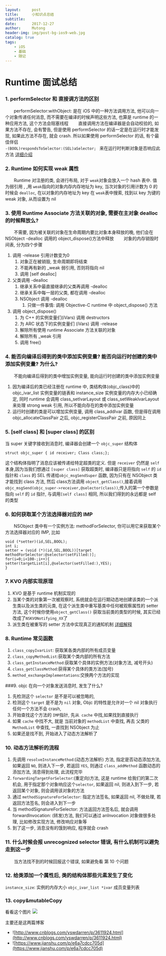 ```yaml
---
layout:     post
title:      小知识点总结
subtitle:   
date:       2017-12-27
author:     Mutong
header-img: img/post-bg-ios9-web.jpg
catalog: true
tags:
    - iOS
    - 基础
    - 随记
---
```


# Runtime 面试总结
### 	1. performSelector  和 直接调方法的区别
&emsp;&emsp;performSelector:withObject: 是在 iOS 中的一种方法调用方法, 他可以向一个对象传递任何消息, 而不需要在编译的时候声明这些方法, 也算是 runtime 的一种应用方法, 这个方法会阻塞线程
&emsp;&emsp;直接调用方法在编译器是会自动校验的, 如果方法不存在, 会有警告, 但是使用 performSelector 的话一定是在运行时才能发现, 如果此方法不存在, 就会 crash. 所以如果使用 performSelector 的话, 有个最佳伴侣  
`-(BOOL)respondsToSelector:(SEL)aSelector; ` 
来在运行时判断对象是否响应此方法
[详细介绍](https://www.jianshu.com/p/672c0d4f435a)

### 2. Runtime 如何实现 weak 属性
&emsp;&emsp;Runtime 对注册的类, 会进行布局, 对于 `weak`对象会放入一个 hash 表中. 值为弱引用 , ,用 `weak`指向的对象内存内存地址为 key, 当次对象的引用计数为 0 的时候会 `dealloc`, 在以对象的内存地址为 key 在 `weak`表中搜索, 找到以 key 为键的 weak 对象, 从而设置为 nil

### 3. 使用 Runtime Associate 方法关联的对象, 需要在主对象 dealloc 的时候释放么?
&emsp;&emsp;不需要, 因为被关联的对象在生命周期内要比对象本身释放的晚, 他们会在 NSObject -dealloc 调用的 object_dispose()方法中释放
&emsp;&emsp;对象的内存销毁时间表, 分为四个步骤
1. 调用 -release 引用计数变为0
	1. 对象正在被销毁, 生命周期即将结束
	2. 不能再有新的 _weak 弱引用, 否则将指向 nil
	3. 调用 [self dealloc]
2. 父类调用 -dealloc
	1. 继承关系中最直接继承的父类再调用 -dealloc
	2. 继承关系中每一层的父类, 都在调用 -dealloc
	3. NSObject 调用 -dealloc
		1. 只做一件事情: 调用 Objective-C runtime 中 object_dispose() 方法
4. 调用  object_dispose()
	1. 为 C++ 的实例变量们(iVars) 调用 destructors
	2. 为 ARC 状态下的实例变量们 (iVars) 调用 -release
	3. 解除所有使用 runtime Associate 方法关联的对象
	4. 解除所有 _weak 引用
	5. 调用 free()  

### 4. 能否向编译后得到的类中添加实例变量? 能否向运行时创建的类中添加实例变量? 为什么?		
&emsp;&emsp;不能向编译后得到的类中增加实例变量, 能向运行时创建的类中添加实例变量

1. 因为编译后的类已经注册在 runtime 中, 类结构体(objc_class)中的 objc_ivar_list 实例变量的链表和 instance_size 实例变量的内存大小已经确定, 同时 runtime 会调用 class_setIvarLayout 或 class_setWeakIvarLayout 来处理 strong weak 引用, 所以不能向存在的类中添加实例变量
2. 运行时创建的类是可以增加实例变量, 调用 class_addIvar 函数, 但是得在调用 objc_allocateClassPair 之后, objc_registerClassPair 之前, 原因同上

### 5. [self class] 和 [super class] 的区别
当 super 关键字接收到消息时, 编译器会创建一个 `objc_super` 结构体

```objc
struct objc_super { id receiver; Class class;};
```

这个结构体指明了消息应该被传递给特定超类的定义. 但是 `receiver` 仍然是 `self` 本身,因为当我们想通过 `[super class]` 获取超类时, 编译器只是将指向 `self` 的 `id` 指针和 `class` 的 SEL 传递给`objc_msgSendSuper` 函数, 因为只有在 NSObject 类才能找到 class 方法, 然后 class方法调用 `object_getClass()`,接着调用 `objc_msgSend(objc_super->receiver,@selector(class))`,传入的第一个参数是指向 `self` 的 `id` 指针, 与调用`[self class]` 相同, 所以我们得到的永远都是 self 的类型

### 6. 如何获取某个方法选择器对应的 IMP
&emsp;&emsp;NSObject 类中有一个实例方法: methodForSelector, 你可以用它来获取某个方法选择器对应的 IMP, 比如
```objc
void (*setter)(id,SEL,BOOL);
int i;
setter = (void (*)(id,SEL,BOOL))[target methodForSelector:@selector(setFilled:)];
for(i=0;i<100-;i++){
setter(targetList[i],@selector(setFilled:),YES);
}
```

### 7. KVO 内部实现原理
1. KVO 是基于 runtime 机制实现的
2. 当某个类的对象第一次被观察时, 系统就会在运行期动态地创建该类的一个派生类以及派生类的元类, 在这个派生类中重写基类中任何被观察属性的 setter 方法, 这个时候你使用`object_getClass()` 获取当前类的类型的时候, 其实已经改成了`NSKVONotifying_XX`了 
3. 派生类在被重写的 setter 方法中实现真正的通知机制
[详细解释](https://www.jianshu.com/p/e59bb8f59302)

### 8. Runtime 常见函数
1. `class_copyIvarList`: 获取某各类内部的所有成员变量
2. `class_copyMethodList`:获取某个类内部的所有方法
3. `class_getInstanceMethod`:获取某个具体的实例方法(对象方法, 减号开头)
4. `class_getClassMethod`:获得某个具体的类方法(加号)
5. `method_exchangeImplementations`:交换两个方法的实现

###9.  objc 在向一个对象发送消息时, 发生了什么?
1. 先检测这个 `selector` 是不是可以被忽略的, 
2. 检测这个 `target` 是不是为 `nil` 对象,  Objc 的特性是允许对一个 nil 对象执行任何一个方法不会 crash,
3. 开始查找这个方法的 `IMP`指针, 先从` cache` 中找,如果找到直接执行
4. 如果 `cache` 中找不大, 就是 当前对象的 `methodList` 中查找, 再去 父类的 `MethodList` 中查找, 一直找到 NSObject 为止
5. 如果还是找不到, 开始进入了动态方法解析了

### 10. 动态方法解析的流程
1. 先调用 `resolveInstanceMethod`:(动态方法解析) 方法, 指定是否动态添加方法, 如果返回 `NO`, 则进入下一步, 若返回 `YES`, 则通过 `class_addMethod` 函数动态的添加方法, 消息得到处理, 此流程完毕
2. `forwardingTargetForSelector`:(重定向)方法, 这是 runtime 给我们的第二次机会, 用于指定那个对象响应这个` selector `, 如果返回 nil, 则进入到下一步, 若返回某个对象, 则会调用该对象的方法
3. 通过 `methodSignatureForSelector`: 指定方法签名, 如果返回 nil, 不做处理,  若返回方法签名, 则会进入到下一步
4. 当 methodSignatureForSelector: 方法返回方法签名后, 就会调用 forwardInvocation: (转发)方法, 我们可以通过 anInvocation 对象做很多处理, 比如修改实现方法, 修改响应对象等
6. 到了这一步, 消息没有的饿到响应, 程序就会 crash

### 11. 什么时候会报 unrecognized selector 错误, 有什么机制可以避免走到这一步
&emsp;&emsp;当方法找不到的时候回报这个错误, 如果避免看 第 10 个问题

### 12. 给类添加一个属性后, 类的结构体那些元素发生了变化
`instance_size`: 实例的内存大小
`objc_ivar_list *ivar` 成员变量列表

### 13. copy&mutableCopy



看看这个图片
![](https://upload-images.jianshu.io/upload_images/295346-bd95431918be69b1?imageMogr2/auto-orient/strip%7CimageView2/2/w/700)

主要还是这两篇博客
* ![http://www.cnblogs.com/yswdarren/p/3611924.html](http://www.cnblogs.com/yswdarren/p/3611924.html)
* ![https://www.jianshu.com/p/e6a7cdcc705d](https://www.jianshu.com/p/e6a7cdcc705d)






